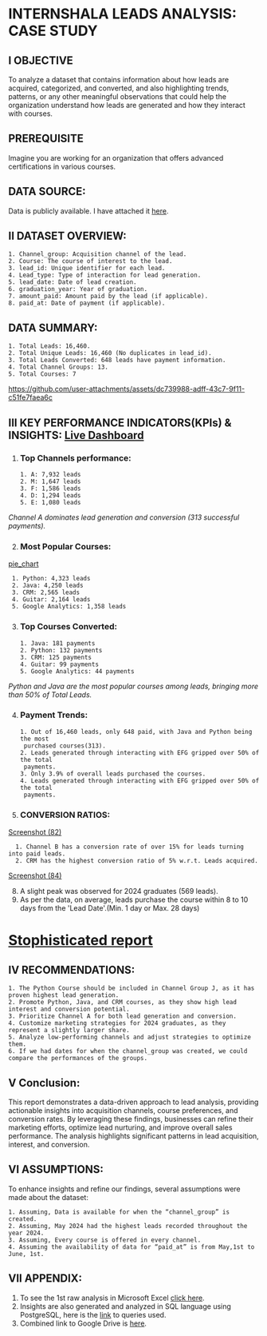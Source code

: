 # INTERNSHALA LEADS ANALYSIS: CASE STUDY


## I OBJECTIVE

  To analyze a dataset that contains information about how leads are acquired, categorized, and converted, and also
  highlighting trends, patterns, or any other meaningful observations that could help the organization understand
  how leads are generated and how they interact with courses.

## PREREQUISITE

  Imagine you are working for an organization that offers advanced certifications in various courses.

## DATA SOURCE:
  Data is publicly available. I have attached it [here](https://github.com/SujalDubey/Internshala_Leads_Analysis-CaseStudy/blob/main/raw_data.csv).
  
## II DATASET OVERVIEW:
    1. Channel_group: Acquisition channel of the lead.
    2. Course: The course of interest to the lead.
    3. lead_id: Unique identifier for each lead.
    4. Lead_type: Type of interaction for lead generation.
    5. lead_date: Date of lead creation.
    6. graduation_year: Year of graduation.
    7. amount_paid: Amount paid by the lead (if applicable).
    8. paid_at: Date of payment (if applicable).


## DATA SUMMARY:
    1. Total Leads: 16,460.
    2. Total Unique Leads: 16,460 (No duplicates in lead_id).
    3. Total Leads Converted: 648 leads have payment information.
    4. Total Channel Groups: 13.
    5. Total Courses: 7

https://github.com/user-attachments/assets/dc739988-adff-43c7-9f11-c51fe7faea6c



## III KEY PERFORMANCE INDICATORS(KPIs) & INSIGHTS: [Live Dashboard](https://public.tableau.com/app/profile/lunistic/viz/Internshala_data_analysis/Analysis_dashboard?publish=yes) 
  1. ### Top Channels performance:
         1. A: 7,932 leads
         2. M: 1,647 leads
         3. F: 1,586 leads
         4. D: 1,294 leads
         5. E: 1,080 leads
     
  _Channel A dominates lead generation and conversion (313 successful payments)._

  2. ### Most Popular Courses:
[pie_chart](https://github.com/user-attachments/assets/350f584d-53e4-427e-9c9f-dcdaed34c9cf)

     1. Python: 4,323 leads
     2. Java: 4,250 leads
     3. CRM: 2,565 leads
     4. Guitar: 2,164 leads
     5. Google Analytics: 1,358 leads

  3. ### Top Courses Converted:
         1. Java: 181 payments
         2. Python: 132 payments
         3. CRM: 125 payments
         4. Guitar: 99 payments
         5. Google Analytics: 44 payments
  
  _Python and Java are the most popular courses among leads, bringing more than
50% of Total Leads._

  4. ### Payment Trends:
         1. Out of 16,460 leads, only 648 paid, with Java and Python being the most
          purchased courses(313).
         2. Leads generated through interacting with EFG gripped over 50% of the total
          payments.
         3. Only 3.9% of overall leads purchased the courses.
         4. Leads generated through interacting with EFG gripped over 50% of the total
          payments.

  6. ### CONVERSION RATIOS:
[Screenshot (82)](https://github.com/user-attachments/assets/42e03a45-6abc-4792-aab3-24967df8a0ad)

      1. Channel B has a conversion rate of over 15% for leads turning into paid leads.
      2. CRM has the highest conversion ratio of 5% w.r.t. Leads acquired.
  
[Screenshot (84)](https://github.com/user-attachments/assets/8ba2d288-b24f-4fb2-8471-6abaea0de85d)

  8. A slight peak was observed for 2024 graduates (569 leads).
  9. As per the data, on average, leads purchase the course within 8 to 10 days from the
      'Lead Date'.(Min. 1 day or Max. 28 days)

# [Stophisticated report](https://github.com/SujalDubey/Internshala_Leads_Analysis-CaseStudy/blob/main/Internshala_data_analysis_project.pdf)

## IV RECOMMENDATIONS:
    1. The Python Course should be included in Channel Group J, as it has proven highest lead generation.
    2. Promote Python, Java, and CRM courses, as they show high lead interest and conversion potential.
    3. Prioritize Channel A for both lead generation and conversion.
    4. Customize marketing strategies for 2024 graduates, as they represent a slightly larger share.
    5. Analyze low-performing channels and adjust strategies to optimize them.
    6. If we had dates for when the channel_group was created, we could compare the performances of the groups.

## V Conclusion:
  This report demonstrates a data-driven approach to lead analysis, providing actionable insights into acquisition channels, course preferences, and conversion rates. By leveraging these findings, businesses can refine their marketing efforts, optimize lead nurturing, and improve overall sales performance. The analysis highlights significant patterns in lead acquisition, interest, and conversion.

## VI ASSUMPTIONS:
  To enhance insights and refine our findings, several assumptions were made about the dataset:
    
    1. Assuming, Data is available for when the “channel_group” is created.
    2. Assuming, May 2024 had the highest leads recorded throughout the year 2024.
    3. Assuming, Every course is offered in every channel.
    4. Assuming the availability of data for “paid_at” is from May,1st to June, 1st.

## VII APPENDIX:

  1. To see the 1st raw analysis in Microsoft Excel [click here](https://github.com/SujalDubey/Internshala_Leads_Analysis-CaseStudy/blob/main/Data_analysis_in_excel.xlsx).
  2. Insights are also generated and analyzed in SQL language using PostgreSQL, here is the [link](https://github.com/SujalDubey/Internshala_Leads_Analysis-CaseStudy/blob/main/data_analysis_in%20SQL.txt) to queries
      used.
  3. Combined link to Google Drive is [here](https://drive.google.com/drive/folders/1lGV_NYDtJ6sEOxwiBUMSV5KYJnvGT2Cz?usp=sharing).
